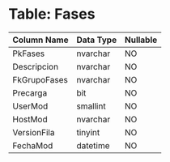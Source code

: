 # Table: Fases

| Column Name | Data Type | Nullable |
|-------------|-----------|----------|
| PkFases | nvarchar | NO |
| Descripcion | nvarchar | NO |
| FkGrupoFases | nvarchar | NO |
| Precarga | bit | NO |
| UserMod | smallint | NO |
| HostMod | nvarchar | NO |
| VersionFila | tinyint | NO |
| FechaMod | datetime | NO |
